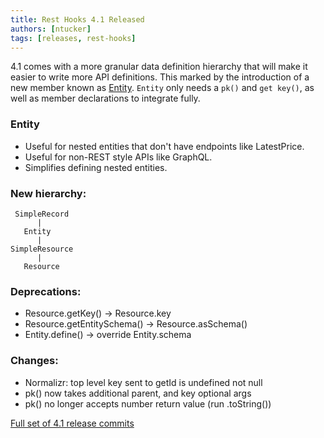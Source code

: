 ```yaml
---
title: Rest Hooks 4.1 Released
authors: [ntucker]
tags: [releases, rest-hooks]
---
```


4.1 comes with a more granular data definition hierarchy that will make it easier to
write more API definitions. This marked by the introduction of a new member known
as [Entity](/docs/4.1/api/Entity). `Entity` only needs a `pk()` and `get key()`, as well
as member declarations to integrate fully.

### Entity

- Useful for nested entities that don't have endpoints like LatestPrice.
- Useful for non-REST style APIs like GraphQL.
- Simplifies defining nested entities.

<!--truncate-->

### New hierarchy:

```
 SimpleRecord
      |
   Entity
      |
SimpleResource
      |
   Resource
```

### Deprecations:

- Resource.getKey() -> Resource.key
- Resource.getEntitySchema() -> Resource.asSchema()
- Entity.define() -> override Entity.schema

### Changes:

- Normalizr: top level key sent to getId is undefined not null
- pk() now takes additional parent, and key optional args
- pk() no longer accepts number return value (run .toString())

[Full set of 4.1 release commits](https://github.com/coinbase/rest-hooks/releases/tag/rest-hooks%404.1.0)
